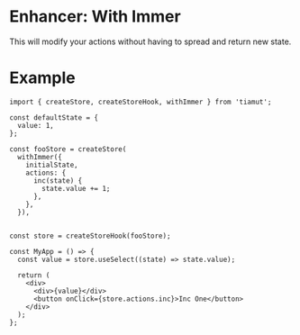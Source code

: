 # Enhancer: With Immer

This will modify your actions without having to spread and return new state.

# Example

```tsx
import { createStore, createStoreHook, withImmer } from 'tiamut';

const defaultState = {
  value: 1,
};

const fooStore = createStore(
  withImmer({
    initialState,
    actions: {
      inc(state) {
        state.value += 1;
      },
    },
  }),


const store = createStoreHook(fooStore);

const MyApp = () => {
  const value = store.useSelect((state) => state.value);

  return (
    <div>
      <div>{value}</div>
      <button onClick={store.actions.inc}>Inc One</button>
    </div>
  );
};
```
